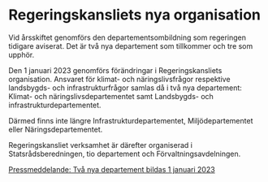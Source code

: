 # Regeringskansliets nya organisation

Vid årsskiftet genomförs den departementsombildning som regeringen tidigare aviserat. Det är två nya departement som tillkommer och tre som upphör.

Den 1 januari 2023 genomförs förändringar i Regeringskansliets organisation. Ansvaret för klimat- och näringslivsfrågor respektive landsbygds- och infrastrukturfrågor samlas då i två nya departement: Klimat- och näringslivsdepartementet samt Landsbygds- och infrastrukturdepartementet.

Därmed finns inte längre Infrastrukturdepartementet, Miljödepartementet eller Näringsdepartementet.

Regeringskansliet verksamhet är därefter organiserad i Statsrådsberedningen, tio departement och Förvaltningsavdelningen.

[Pressmeddelande: Två nya departement bildas 1 januari 2023](/pressmeddelanden/2022/10/tva-nya-departement-bildas-1-januari-2023/ "Två nya departement bildas 1 januari 2023")

